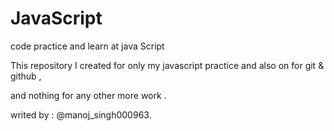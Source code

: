 # JavaScript
code practice and learn at java Script

This repository I created for only my javascript practice and also on for  git & github ,

and nothing for any other more work . 

writed by :  @manoj_singh000963.
